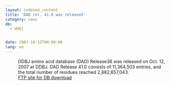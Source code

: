 ```yaml
---
layout: indexed_content
title: 'DAD rel. 41.0 was released'
category: news
db:
  - ddbj


date: 2007-10-12T00:00:00
lang: en
---
```


<dd>DDBJ amino acid database (DAD) Release36 was released on Oct. 12, 2007 at DDBJ. DAD Release 41.0 consists of 11,364,503 entries, and the total number of residues reached 2,882,657,043.
<dd><a href="/services/index-e.html ">FTP site for DB download</a></dd>
</dd>

